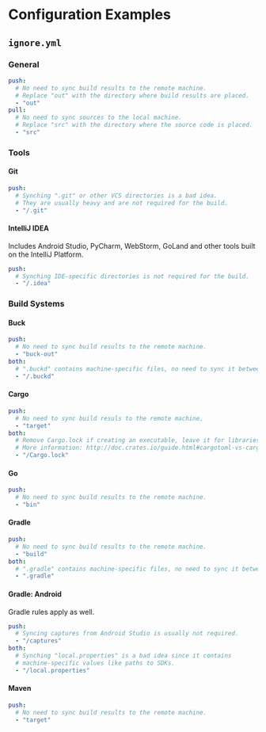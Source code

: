 # Configuration Examples

## `ignore.yml`

### General

```yaml
push:
  # No need to sync build results to the remote machine.
  # Replace "out" with the directory where build results are placed.
  - "out"
pull:
  # No need to sync sources to the local machine.
  # Replace "src" with the directory where the source code is placed.
  - "src"
```

### Tools

#### Git

```yaml
push:
  # Synching ".git" or other VCS directories is a bad idea.
  # They are usually heavy and are not required for the build.
  - "/.git"
```

#### IntelliJ IDEA

Includes Android Studio, PyCharm, WebStorm, GoLand and other tools built
on the IntelliJ Platform.

```yaml
push:
  # Synching IDE-specific directories is not required for the build.
  - "/.idea"
```

### Build Systems

#### Buck

```yaml
push:
  # No need to sync build results to the remote machine.
  - "buck-out"
both:
  # ".buckd" contains machine-specific files, no need to sync it between machines.
  - "/.buckd"
```

#### Cargo

```yaml
push:
  # No need to sync build resuls to the remote machine.
  - "target"
both:
  # Remove Cargo.lock if creating an executable, leave it for libraries.
  # More information: http://doc.crates.io/guide.html#cargotoml-vs-cargolock
  - "/Cargo.lock"
```

#### Go

```yaml
push:
  # No need to sync build results to the remote machine.
  - "bin"
```

#### Gradle

```yaml
push:
  # No need to sync build results to the remote machine.
  - "build"
both:
  # ".gradle" contains machine-specific files, no need to sync it between machines.
  - ".gradle"
```

#### Gradle: Android

Gradle rules apply as well.

```yaml
push:
  # Syncing captures from Android Studio is usually not required.
  - "/captures"
both:
  # Synching "local.properties" is a bad idea since it contains
  # machine-specific values like paths to SDKs.
  - "/local.properties"
```

#### Maven

```yaml
push:
  # No need to sync build results to the remote machine.
  - "target"
```
